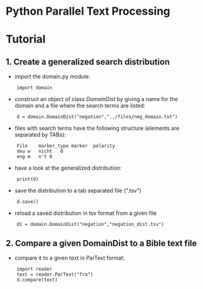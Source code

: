 Python Parallel Text Processing
=====

# Tutorial

## 1. Create a generalized search distribution

* import the domain.py module:

```
    import domain
```

* construct an object of class *DomainDist* by giving a name for the domain and a file where the
search terms are listed:
```
    d = domain.DomainDist("negation","../files/neg_domain.txt")
```

* files with search terms have the following structure (elements are separated by TABs):

```
    File    marker_type marker  polarity
    deu w   nicht   0
    eng m   n't 0
```

* have a look at the generalized distribution:

```
    print(d)
```

* save the distribution to a tab separated file (".tsv")

```
    d.save()
```

* reload a saved distribution in tsv format from a given file

```
    d1 = domain.DomainDist("negation","negation_dist.tsv")
```

## 2. Compare a given DomainDist to a Bible text file

* compare it to a given text in ParText format:

```
    import reader
    text = reader.ParText("fra")
    d.compare(text)
```